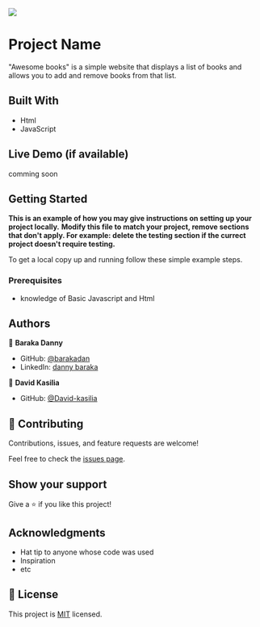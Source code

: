 ![](https://img.shields.io/badge/Microverse-blueviolet)

# Project Name

"Awesome books" is a simple website that displays a list of books and allows you to add and remove books from that list.

## Built With

- Html
- JavaScript

## Live Demo (if available)

<!-- [Live Demo Link](https://livedemo.com) -->

comming soon

## Getting Started

**This is an example of how you may give instructions on setting up your project locally.**
**Modify this file to match your project, remove sections that don't apply. For example: delete the testing section if the currect project doesn't require testing.**

To get a local copy up and running follow these simple example steps.

### Prerequisites

- knowledge of Basic Javascript and Html

## Authors

👤 **Baraka Danny**

- GitHub: [@barakadan](https://github.com/barakadanny)
- LinkedIn: [danny baraka](https://www.linkedin.com/in/danny-baraka-589156169/)

👤 **David Kasilia**

- GitHub: [@David-kasilia](https://github.com/David-Kasilia)

## 🤝 Contributing

Contributions, issues, and feature requests are welcome!

Feel free to check the [issues page](../../issues/).

## Show your support

Give a ⭐️ if you like this project!

## Acknowledgments

- Hat tip to anyone whose code was used
- Inspiration
- etc

## 📝 License

This project is [MIT](./MIT.md) licensed.
